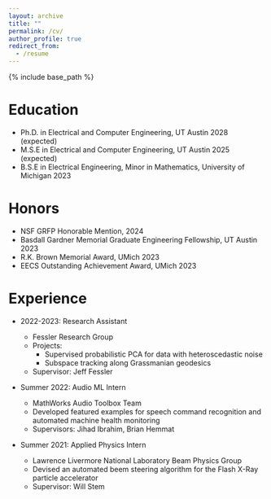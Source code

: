 ```yaml
---
layout: archive
title: ""
permalink: /cv/
author_profile: true
redirect_from:
  - /resume
---
```


{% include base_path %}

Education
======
* Ph.D. in Electrical and Computer Engineering, UT Austin 2028 (expected)
* M.S.E in Electrical and Computer Engineering, UT Austin 2025 (expected)
* B.S.E in Electrical Engineering, Minor in Mathematics, University of Michigan 2023

Honors
======
* NSF GRFP Honorable Mention, 2024
* Basdall Gardner Memorial Graduate Engineering Fellowship, UT Austin 2023
* R.K. Brown Memorial Award, UMich 2023
* EECS Outstanding Achievement Award, UMich 2023

Experience
======
* 2022-2023: Research Assistant
  * Fessler Research Group
  * Projects:
    * Supervised probabilistic PCA for data with heteroscedastic noise
    * Subspace tracking along Grassmanian geodesics
  * Supervisor: Jeff Fessler
* Summer 2022: Audio ML Intern 
  * MathWorks Audio Toolbox Team
  * Developed featured examples for speech command recognition and automated machine health monitoring
  * Supervisors: Jihad Ibrahim, Brian Hemmat

* Summer 2021: Applied Physics Intern
  * Lawrence Livermore National Laboratory Beam Physics Group
  * Devised an automated beem steering algorithm for the Flash X-Ray particle accelerator
  * Supervisor: Will Stem
  
<!-- Skills
======
* Skill 1
* Skill 2
  * Sub-skill 2.1
  * Sub-skill 2.2
  * Sub-skill 2.3
* Skill 3

Publications
======
  <ul>{% for post in site.publications %}
    {% include archive-single-cv.html %}
  {% endfor %}</ul>
  
Talks
======
  <ul>{% for post in site.talks %}
    {% include archive-single-talk-cv.html %}
  {% endfor %}</ul>
  
Teaching
======
  <ul>{% for post in site.teaching %}
    {% include archive-single-cv.html %}
  {% endfor %}</ul>
  
Service and leadership
======
* Currently signed in to 41 different slack teams -->
